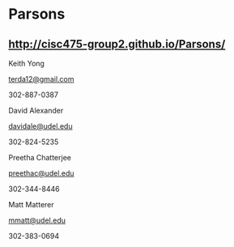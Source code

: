 # Parsons
http://cisc475-group2.github.io/Parsons/
----------------------------------------
Keith Yong

terda12@gmail.com

302-887-0387

David Alexander

davidale@udel.edu

302-824-5235

Preetha Chatterjee

preethac@udel.edu

302-344-8446

Matt Matterer

mmatt@udel.edu

302-383-0694

